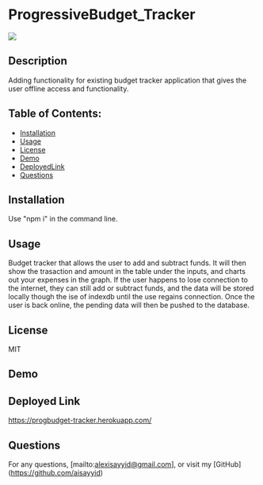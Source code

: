 # ProgressiveBudget_Tracker
  ![](https://img.shields.io/badge/License-MIT-blue)
  ## Description 
  Adding functionality for existing budget tracker application that gives the user offline access and functionality.
  ## Table of Contents:
  - [Installation](#Installation)
  - [Usage](#Usage)
  - [License](#License)
  - [Demo](#Demo)
  - [DeployedLink](#DeployedLink)
  - [Questions](#Questions)
  ## Installation
  Use "npm i" in the command line.
  ## Usage
  Budget tracker that allows the user to add and subtract funds.  It will then show the trasaction and amount in the table under the inputs, and charts out your expenses in the graph.  If the user happens to lose connection to the internet, they can still add or subtract funds, and the data will be stored locally though the ise of indexdb until the use regains connection.  Once the user is back online, the pending data will then be pushed to the database.
  ## License
  MIT
  ## Demo
  
  ## Deployed Link
  https://progbudget-tracker.herokuapp.com/
  
  ## Questions
  For any questions, [mailto:alexisayyid@gmail.com], or visit my [GitHub] (https://github.com/aisayyid) 
 
